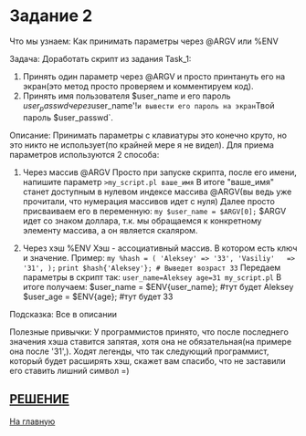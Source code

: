 # Задание 2
Что мы узнаем:
Как принимать параметры через @ARGV или %ENV

Задача:
Доработать скрипт из задания Task_1:
1. Принять один параметр через @ARGV и просто принтануть его на экран(это метод просто проверяем и комментируем код).
2. Принять имя пользователя $user_name и его пароль $user_passwd через %ENV. Далее проверить, есть ли пользователь в массиве(это уже есть) и если пользователь найден, поприветствовать его `Добро пожаловать '$user_name'!` и вывести его пароль на экран `Твой пароль $user_passwd`.

Описание:
Принимать параметры с клавиатуры это конечно круто, но это никто не использует(по крайней мере я не видел). Для приема параметров используются 2 способа:
1. Через массив @ARGV
Просто при запуске скрипта, после его имени, напишите параметр
`>my_script.pl ваше_имя`
В итоге "ваше_имя" станет доступным в нулевом индексе массива @ARGV(вы ведь уже прочитали, что нумерация массивов идет с нуля)
Далее просто присваиваем его в переменную:
`my $user_name = $ARGV[0];` $ARGV идет со знаком доллара, т.к. мы обращаемся к конкретному элементу массива, а он является скаляром. 

2. Через хэш %ENV
Хэш - ассоциативный массив. В котором есть ключ и значение. 
Пример:
`my %hash = (
    'Aleksey' => '33',
    'Vasiliy'   => '31',
);`
`print $hash{'Aleksey'}; # Выведет возраст 33`
Передаем параметры в скрипт так:
`user_name=Aleksey age=31 my_script.pl`
В итоге получаем:
$user_name = $ENV{user_name}; #тут будет Aleksey 
$user_age    = $ENV{age}; #тут будет 33

Подсказка:
Все в описании

Полезные привычки:
У программистов принято, что после последнего значения хэша ставится запятая, хотя она не обязательная(на примере она после '31',). Ходят легенды, что так следующий программист, который будет расширять хэш, скажет вам спасибо, что не заставили его ставить лишний символ =)

[РЕШЕНИЕ](../Task_02.pl)
---
[На главную](../README.md)
